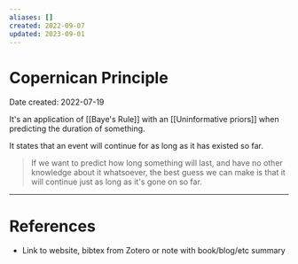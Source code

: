 ```yaml
---
aliases: []
created: 2022-09-07
updated: 2023-09-01
---
```


# Copernican Principle
Date created: 2022-07-19

It's an application of [[Baye's Rule]] with an [[Uninformative priors]] when predicting the duration of something.

It states that an event will continue for as long as it has existed so far.

> If we want to predict how long something will last, and have no other knowledge about it whatsoever, the best guess we can make is that it will continue just as long as it's gone on so far.

---
# References
* Link to website, bibtex from Zotero or note with book/blog/etc summary
